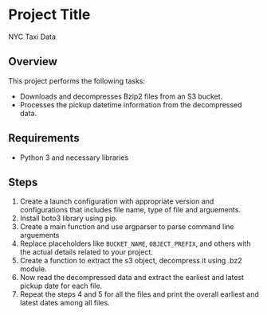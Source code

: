 # Project Title
NYC Taxi Data

## Overview

This project performs the following tasks:

- Downloads and decompresses Bzip2 files from an S3 bucket.
- Processes the pickup datetime information from the decompressed data.

## Requirements

- Python 3 and necessary libraries

## Steps
1. Create a launch configuration with appropriate version and configurations that includes file name, type of file and arguements.
2. Install boto3 library using pip.
3. Create a main function and use argparser to parse command line arguements
4.  Replace placeholders like `BUCKET_NAME`, `OBJECT_PREFIX`, and others with the actual details related to your project.
5. Create a function to extract the s3 object, decompress it using .bz2 module.
6. Now read the decompressed data and extract the earliest and latest pickup date for each file.
7. Repeat the steps 4 and 5 for all the files and print the overall earliest and latest dates among all files.
  


